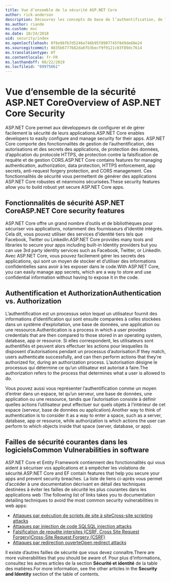 ```yaml
---
title: Vue d’ensemble de la sécurité ASP.NET Core
author: rick-anderson
description: Découvrez les concepts de base de l’authentification, de l’autorisation et de la sécurité dans ASP.NET Core.
ms.author: riande
ms.custom: mvc
ms.date: 10/24/2018
uid: security/index
ms.openlocfilehash: 0f8e96fb7d5246e746b95f8907745f849de60e24
ms.sourcegitcommit: 8835b6777682da6fb3becf9f9121c03f89dc7614
ms.translationtype: HT
ms.contentlocale: fr-FR
ms.lasthandoff: 08/22/2019
ms.locfileid: "69975661"
---
```

# <a name="overview-of-aspnet-core-security"></a><span data-ttu-id="8be96-103">Vue d’ensemble de la sécurité ASP.NET Core</span><span class="sxs-lookup"><span data-stu-id="8be96-103">Overview of ASP.NET Core Security</span></span>

<span data-ttu-id="8be96-104">ASP.NET Core permet aux développeurs de configurer et de gérer facilement la sécurité de leurs applications.</span><span class="sxs-lookup"><span data-stu-id="8be96-104">ASP.NET Core enables developers to easily configure and manage security for their apps.</span></span> <span data-ttu-id="8be96-105">ASP.NET Core comporte des fonctionnalités de gestion de l’authentification, des autorisations et des secrets des applications, de protection des données, d’application du protocole HTTPS, de protection contre la falsification de requête et de gestion CORS.</span><span class="sxs-lookup"><span data-stu-id="8be96-105">ASP.NET Core contains features for managing authentication, authorization, data protection, HTTPS enforcement, app secrets, anti-request forgery protection, and CORS management.</span></span> <span data-ttu-id="8be96-106">Ces fonctionnalités de sécurité vous permettent de générer des applications ASP.NET Core robustes et néanmoins sécurisées.</span><span class="sxs-lookup"><span data-stu-id="8be96-106">These security features allow you to build robust yet secure ASP.NET Core apps.</span></span>

## <a name="aspnet-core-security-features"></a><span data-ttu-id="8be96-107">Fonctionnalités de sécurité ASP.NET Core</span><span class="sxs-lookup"><span data-stu-id="8be96-107">ASP.NET Core security features</span></span>

<span data-ttu-id="8be96-108">ASP.NET Core offre un grand nombre d’outils et de bibliothèques pour sécuriser vos applications, notamment des fournisseurs d’identité intégrés. Cela dit, vous pouvez utiliser des services d’identité tiers tels que Facebook, Twitter ou LinkedIn.</span><span class="sxs-lookup"><span data-stu-id="8be96-108">ASP.NET Core provides many tools and libraries to secure your apps including built-in Identity providers but you can use 3rd party identity services such as Facebook, Twitter, or LinkedIn.</span></span> <span data-ttu-id="8be96-109">Avec ASP.NET Core, vous pouvez facilement gérer les secrets des applications, qui sont un moyen de stocker et d’utiliser des informations confidentielles sans avoir à les exposer dans le code.</span><span class="sxs-lookup"><span data-stu-id="8be96-109">With ASP.NET Core, you can easily manage app secrets, which are a way to store and use confidential information without having to expose it in the code.</span></span>

## <a name="authentication-vs-authorization"></a><span data-ttu-id="8be96-110">Authentification et Authorization</span><span class="sxs-lookup"><span data-stu-id="8be96-110">Authentication vs. Authorization</span></span>

<span data-ttu-id="8be96-111">L’authentification est un processus selon lequel un utilisateur fournit des informations d’identification qui sont ensuite comparées à celles stockées dans un système d’exploitation, une base de données, une application ou une ressource.</span><span class="sxs-lookup"><span data-stu-id="8be96-111">Authentication is a process in which a user provides credentials that are then compared to those stored in an operating system, database, app or resource.</span></span> <span data-ttu-id="8be96-112">Si elles correspondent, les utilisateurs sont authentifiés et peuvent alors effectuer les actions pour lesquelles ils disposent d’autorisations pendant un processus d’autorisation.</span><span class="sxs-lookup"><span data-stu-id="8be96-112">If they match, users authenticate successfully, and can then perform actions that they're authorized for, during an authorization process.</span></span> <span data-ttu-id="8be96-113">L’autorisation désigne le processus qui détermine ce qu’un utilisateur est autorisé à faire.</span><span class="sxs-lookup"><span data-stu-id="8be96-113">The authorization refers to the process that determines what a user is allowed to do.</span></span>

<span data-ttu-id="8be96-114">Vous pouvez aussi vous représenter l’authentification comme un moyen d’entrer dans un espace, tel qu’un serveur, une base de données, une application ou une ressource, tandis que l’autorisation consiste à définir quelles actions l’utilisateur peut effectuer sur quels objets à l’intérieur de cet espace (serveur, base de données ou application).</span><span class="sxs-lookup"><span data-stu-id="8be96-114">Another way to think of authentication is to consider it as a way to enter a space, such as a server, database, app or resource, while authorization is which actions the user can perform to which objects inside that space (server, database, or app).</span></span>

## <a name="common-vulnerabilities-in-software"></a><span data-ttu-id="8be96-115">Failles de sécurité courantes dans les logiciels</span><span class="sxs-lookup"><span data-stu-id="8be96-115">Common Vulnerabilities in software</span></span>

<span data-ttu-id="8be96-116">ASP.NET Core et Entity Framework contiennent des fonctionnalités qui vous aident à sécuriser vos applications et à empêcher les violations de sécurité.</span><span class="sxs-lookup"><span data-stu-id="8be96-116">ASP.NET Core and EF contain features that help you secure your apps and prevent security breaches.</span></span> <span data-ttu-id="8be96-117">La liste de liens ci-après vous permet d’accéder à une documentation décrivant en détail des techniques destinées à éviter les failles de sécurité les plus courantes dans les applications web :</span><span class="sxs-lookup"><span data-stu-id="8be96-117">The following list of links takes you to documentation detailing techniques to avoid the most common security vulnerabilities in web apps:</span></span>

* [<span data-ttu-id="8be96-118">Attaques par exécution de scripts de site à site</span><span class="sxs-lookup"><span data-stu-id="8be96-118">Cross-site scripting attacks</span></span>](xref:security/cross-site-scripting)
* [<span data-ttu-id="8be96-119">Attaques par injection de code SQL</span><span class="sxs-lookup"><span data-stu-id="8be96-119">SQL injection attacks</span></span>](/ef/core/querying/raw-sql)
* [<span data-ttu-id="8be96-120">Falsification de requête intersites (CSRF, Cross Site Request Forgery)</span><span class="sxs-lookup"><span data-stu-id="8be96-120">Cross-Site Request Forgery (CSRF)</span></span>](xref:security/anti-request-forgery)
* [<span data-ttu-id="8be96-121">Attaques par redirection ouverte</span><span class="sxs-lookup"><span data-stu-id="8be96-121">Open redirect attacks</span></span>](xref:security/preventing-open-redirects)

<span data-ttu-id="8be96-122">Il existe d’autres failles de sécurité que vous devez connaître.</span><span class="sxs-lookup"><span data-stu-id="8be96-122">There are more vulnerabilities that you should be aware of.</span></span> <span data-ttu-id="8be96-123">Pour plus d’informations, consultez les autres articles de la section **Sécurité et identité** de la table des matières.</span><span class="sxs-lookup"><span data-stu-id="8be96-123">For more information, see the other articles in the **Security and Identity** section of the table of contents.</span></span>
